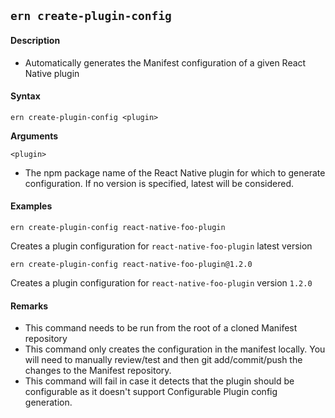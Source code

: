 ## `ern create-plugin-config`

#### Description

* Automatically generates the Manifest configuration of a given React Native plugin

#### Syntax

`ern create-plugin-config <plugin>`

**Arguments**

`<plugin>`

* The npm package name of the React Native plugin for which to generate configuration. If no version is specified, latest will be considered. 

#### Examples

`ern create-plugin-config react-native-foo-plugin`

Creates a plugin configuration for `react-native-foo-plugin` latest version

`ern create-plugin-config react-native-foo-plugin@1.2.0`

Creates a plugin configuration for `react-native-foo-plugin` version `1.2.0`

#### Remarks

* This command needs to be run from the root of a cloned Manifest repository
* This command only creates the configuration in the manifest locally. You will need to manually review/test and then git add/commit/push the changes to the Manifest repository. 
*  This command will fail in case it detects that the plugin should be configurable as it doesn't support Configurable Plugin config generation.
